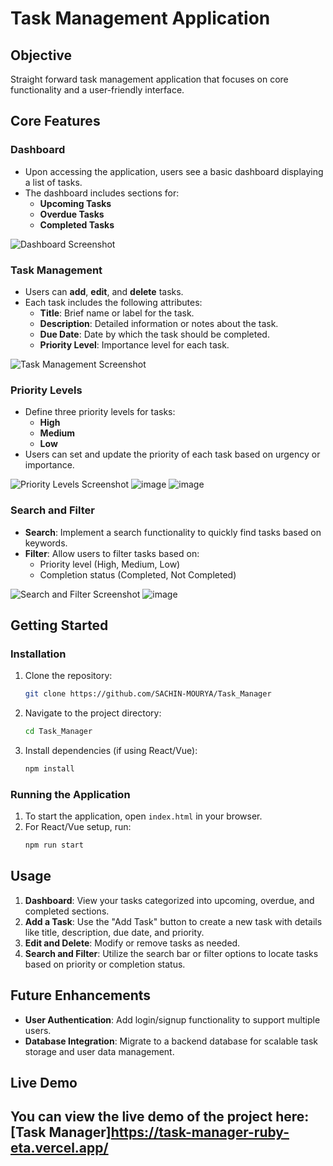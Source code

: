 
# Task Management Application

## Objective

Straight forward task management application that focuses on core functionality and a user-friendly interface.

## Core Features

### Dashboard
- Upon accessing the application, users see a basic dashboard displaying a list of tasks.
- The dashboard includes sections for:
  - **Upcoming Tasks**
  - **Overdue Tasks**
  - **Completed Tasks**

![Dashboard Screenshot](https://github.com/user-attachments/assets/cd80fb1f-f9a1-4855-96f9-d8aa30b296eb)

### Task Management
- Users can **add**, **edit**, and **delete** tasks.
- Each task includes the following attributes:
  - **Title**: Brief name or label for the task.
  - **Description**: Detailed information or notes about the task.
  - **Due Date**: Date by which the task should be completed.
  - **Priority Level**: Importance level for each task.

![Task Management Screenshot](https://github.com/user-attachments/assets/7e8c1fee-5064-4366-86f3-237dcbcd503a)
### Priority Levels
- Define three priority levels for tasks:
  - **High**
  - **Medium**
  - **Low**
- Users can set and update the priority of each task based on urgency or importance.

![Priority Levels Screenshot](https://github.com/user-attachments/assets/a11f89eb-314b-473d-873b-360576ef70bc)
![image](https://github.com/user-attachments/assets/2fcf610b-d0f2-41e6-a6ae-5edae5fa2a45)
![image](https://github.com/user-attachments/assets/c71411ce-9bbe-4eeb-8124-df8ddc927312)
### Search and Filter
- **Search**: Implement a search functionality to quickly find tasks based on keywords.
- **Filter**: Allow users to filter tasks based on:
  - Priority level (High, Medium, Low)
  - Completion status (Completed, Not Completed)

![Search and Filter Screenshot](https://github.com/user-attachments/assets/1348b214-1392-4842-b93f-2254acd2d9c0)
![image](https://github.com/user-attachments/assets/7f7a96d3-8657-4b93-9550-fa76149aee9b)

## Getting Started

### Installation
1. Clone the repository:
   ```bash
   git clone https://github.com/SACHIN-MOURYA/Task_Manager
   ```
2. Navigate to the project directory:
   ```bash
   cd Task_Manager
   ```
3. Install dependencies (if using React/Vue):
   ```bash
   npm install
   ```

### Running the Application
1. To start the application, open `index.html` in your browser.
2. For React/Vue setup, run:
   ```bash
   npm run start
   ```

## Usage

1. **Dashboard**: View your tasks categorized into upcoming, overdue, and completed sections.
2. **Add a Task**: Use the "Add Task" button to create a new task with details like title, description, due date, and priority.
3. **Edit and Delete**: Modify or remove tasks as needed.
4. **Search and Filter**: Utilize the search bar or filter options to locate tasks based on priority or completion status.

## Future Enhancements

- **User Authentication**: Add login/signup functionality to support multiple users.
- **Database Integration**: Migrate to a backend database for scalable task storage and user data management.


## Live Demo

You can view the live demo of the project here: [Task Manager]https://task-manager-ruby-eta.vercel.app/
---

